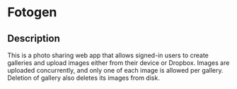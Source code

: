 # Fotogen

## Description
This is a photo sharing web app that allows signed-in users to create galleries and upload images either from their device or Dropbox. Images are uploaded concurrently, and only one of each image is allowed per gallery. Deletion of gallery also deletes its images from disk.
